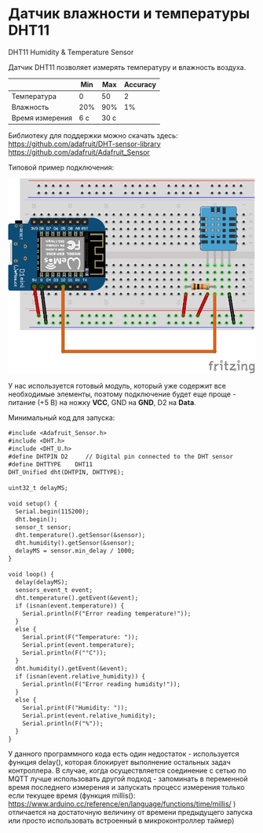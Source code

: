 # Датчик влажности и температуры DHT11

DHT11 Humidity & Temperature Sensor

[Datasheet]: https://www.mouser.com/ds/2/758/DHT11-Technical-Data-Sheet-Translated-Version-1143054.pdf

Датчик DHT11 позволяет измерять температуру и влажность воздуха.

|                 | Min  | Max  | Accuracy |
| --------------- | ---- | ---- | -------- |
| Температура     | 0    | 50   | 2        |
| Влажность       | 20%  | 90%  | 1%       |
| Время измерения | 6 с  | 30 с |          |

Библиотеку для поддержки можно скачать здесь: 
https://github.com/adafruit/DHT-sensor-library
https://github.com/adafruit/Adafruit_Sensor

Типовой пример подключения:

![](img/en/01_DHT11_bb.png)

У нас используется готовый модуль, который уже содержит все необходимые элементы, поэтому подключение будет еще проще - питание (+5 В) на ножку **VCC**, GND на **GND**, D2 на **Data**.



Минимальный код для запуска:

```С
#include <Adafruit_Sensor.h>
#include <DHT.h>
#include <DHT_U.h>
#define DHTPIN D2     // Digital pin connected to the DHT sensor 
#define DHTTYPE    DHT11
DHT_Unified dht(DHTPIN, DHTTYPE);

uint32_t delayMS;

void setup() {
  Serial.begin(115200);  
  dht.begin();  
  sensor_t sensor;
  dht.temperature().getSensor(&sensor);
  dht.humidity().getSensor(&sensor);
  delayMS = sensor.min_delay / 1000;
}

void loop() {
  delay(delayMS);
  sensors_event_t event;
  dht.temperature().getEvent(&event);
  if (isnan(event.temperature)) {
    Serial.println(F("Error reading temperature!"));
  }
  else {
    Serial.print(F("Temperature: "));
    Serial.print(event.temperature);
    Serial.println(F("°C"));
  }
  dht.humidity().getEvent(&event);
  if (isnan(event.relative_humidity)) {
    Serial.println(F("Error reading humidity!"));
  }
  else {
    Serial.print(F("Humidity: "));
    Serial.print(event.relative_humidity);
    Serial.println(F("%"));
  }
}
```



У данного программного кода есть один недостаток - используется функция delay(), которая блокирует выполнение остальных задач контроллера. В случае, когда осуществляется соединение с сетью по MQTT лучше использовать другой подход - запоминать в переменной время последнего измерения и запускать процесс измерения только если текущее время (функция millis(): https://www.arduino.cc/reference/en/language/functions/time/millis/ ) отличается на достаточную величину от времени предыдущего запуска или просто использовать встроенный в микроконтроллер таймер)